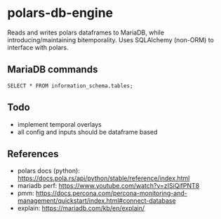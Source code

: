 # polars-db-engine

Reads and writes polars dataframes to MariaDB, while introducing/maintaining bitemporality. Uses SQLAlchemy (non-ORM) to interface with polars.

## MariaDB commands

```
SELECT * FROM information_schema.tables;
```

## Todo

- implement temporal overlays
- all config and inputs should be dataframe based

## References

- polars docs (python): https://docs.pola.rs/api/python/stable/reference/index.html
- mariadb perf: https://www.youtube.com/watch?v=zISiQifPNT8
- pmm: https://docs.percona.com/percona-monitoring-and-management/quickstart/index.html#connect-database
- explain: https://mariadb.com/kb/en/explain/

